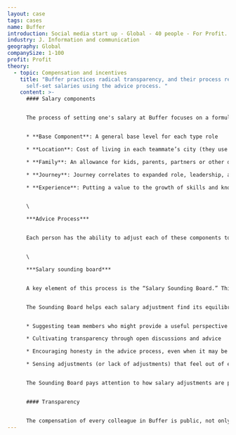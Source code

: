 ```yaml
---
layout: case
tags: cases
name: Buffer
introduction: Social media start up - Global - 40 people - For Profit.
industry: J. Information and communication
geography: Global
companySize: 1-100
profit: Profit
theory:
  - topic: Compensation and incentives
    title: "Buffer practices radical transparency, and their process relies on
      self-set salaries using the advice process. "
    content: >-
      #### Salary components


      The process of setting one's salary at Buffer focuses on a formula with 5 components:


      * **Base Component**: A general base level for each type role

      * **Location**: Cost of living in each teammate’s city (they use Numbeo to help with this)

      * **Family**: An allowance for kids, parents, partners or other dependents

      * **Journey**: Journey correlates to expanded role, leadership, and how often the teammate is sought out for advice

      * **Experience**: Putting a value to the growth of skills and knowledge that teammates accrue over time


      \

      ***Advice Process***


      Each person has the ability to adjust each of these components to what feels fair for their case, using the formula as a general guideline. For example, for the location component, if you're in a C bracket but are traveling for several months through quite a few B cities, you might decide to go somewhere in between those two.


      \

      ***Salary sounding board***


      A key element of this process is the “Salary Sounding Board.” This is a rotating group of team members whose role is to assist in finding an equilibrium for salary adjustments from a position of higher perspective.


      The Sounding Board helps each salary adjustment find its equilibrium through various methods, which could change depending on the situation. Some approaches could include:


      * Suggesting team members who might provide a useful perspective on a salary adjustment and who might not have been sought for advice or been heard yet

      * Cultivating transparency through open discussions and advice

      * Encouraging honesty in the advice process, even when it may be challenging (for example, if someone feels that a salary adjustment is too high)

      * Sensing adjustments (or lack of adjustments) that feel out of equilibrium


      The Sounding Board pays attention to how salary adjustments are proceeding across the entire company, to help the process stay healthy and encouraging while also balancing all perspectives and the overall financial wellbeing of Buffer.


      #### Transparency


      The compensation of every colleague in Buffer is public, not only to colleagues themselves, but even to the [outside world](https://buffer.com/transparency).
---
```

